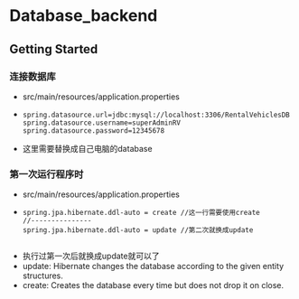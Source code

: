 # Database_backend

## Getting Started

### 连接数据库

- src/main/resources/application.properties 
- ```
  spring.datasource.url=jdbc:mysql://localhost:3306/RentalVehiclesDB
  spring.datasource.username=superAdminRV
  spring.datasource.password=12345678
- 这里需要替换成自己电脑的database


### 第一次运行程序时
- src/main/resources/application.properties
- ```
  spring.jpa.hibernate.ddl-auto = create //这一行需要使用create
  //---------------
  spring.jpa.hibernate.ddl-auto = update //第二次就换成update
 
- 执行过第一次后就换成update就可以了
- update: Hibernate changes the database according to the given entity structures.
- create: Creates the database every time but does not drop it on close.
